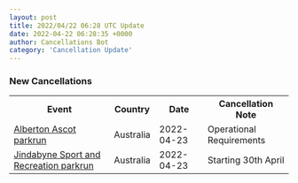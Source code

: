 ```yaml
---
layout: post
title: 2022/04/22 06:28 UTC Update
date: 2022-04-22 06:28:35 +0000
author: Cancellations Bot
category: 'Cancellation Update'
---
```


<h3>New Cancellations</h3>
<div class='hscrollable'>
<table style='width: 100%'>
    <tr>
        <th>Event</th>
        <th>Country</th>
        <th>Date</th>
        <th>Cancellation Note</th>
    </tr>
    <tr>
        <td><a href="">Alberton Ascot parkrun</a></td>
        <td>Australia</td>
        <td>2022-04-23</td>
        <td>Operational Requirements</td>
    </tr>
    <tr>
        <td><a href="">Jindabyne Sport and Recreation parkrun</a></td>
        <td>Australia</td>
        <td>2022-04-23</td>
        <td>Starting 30th April</td>
    </tr>
</table>
</div>
